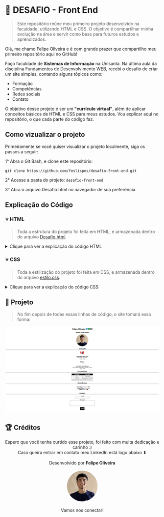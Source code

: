 # 🎯 DESAFIO - Front End 
 
>Este repositório reúne meu primeiro projeto desenvolvido na faculdade, utilizando HTML e CSS. O objetivo é compartilhar minha evolução na área e servir como base para futuros estudos e aprendizados.

Olá, me chamo Felipe Oliveira e é com grande prazer que compartilho meu primeiro repositório aqui no GitHub!

Faço faculdade de **Sistemas de Informação** na Unisanta. Na última aula da disciplina Fundamentos de Desenvolvimento WEB, recebi o desafio de criar um site simples, contendo alguns tópicos como: 

- Formação 
- Competências
- Redes sociais 
- Contato 

O objetivo desse projeto é ser um **"currículo virtual"**, além de aplicar conceitos básicos de HTML e CSS para meus estudos. Vou explicar aqui no repositório, o que cada parte do código faz.

## Como vizualizar o projeto

Primeiramente se você quiser visualizar o projeto localmente, siga os passos a seguir:

1° Abra o Git Bash, e clone este repositório:
````
git clone https://github.com/feslispes/desafio-front-end.git
````
2° Acesse a pasta do projeto:
`desafio-front-end`

3° Abra o arquivo Desafio.html no navegador de sua preferência.

## Explicação do Código

### ⭐ HTML

> Toda a estrutura do projeto foi feita em HTML, e armazenada dentro do arquivo [Desafio.html](Desafio.html).

<details>
<summary>Clique para ver a explicação do código HTML</summary>

 #### 🧩 Estrutura do Código
 ````html
 <!DOCTYPE html>
 <html lang="pt-br">
 ````
 Essa é a parte **inicial** do código, onde defino o documento como _HTML5_ e o idioma do site como português do Brasil.

#### 🌐 Cabeçalho (`<head>`)

```html
<head>
    <meta charset="UTF-8">
    <meta http-equiv="X-UA-Compatible" content="IE=edge">
    <meta name="viewport" content="width=device-width, initial-scale=1.0">
    <link rel="stylesheet" href="CSS/estilo.css">
    <title>feslispes | Felipe Oliveira</title>
</head>
```

Nessa parte do código, o cabeçalho:
- Garante que o site aceite caracteres acentuados.
- Configura o site para ser responsivo em dispositivos móveis.
- Importa a folha de estilos.
- Define o título da aba do navegador.

#### 🙋‍♂️ Apresentação Inicial

```html
<body>
    <h1>Felipe Oliveira
        <a href="[https://www.linkedin.com/in/felipe-oliveira-contato/](https://www.linkedin.com/in/felipe-oliveira-contato/)" target="_blank">
            <img src="imgs/icone-linkedin.png">
        </a>
        ...
    </h1>
```

Primeiramente, eu declaro o elemento `<body>` que representa o "corpo" do código. Logo após, o site irá mostrar meu nome e links clicáveis para o LinkedIn, WhatsApp e GitHub, com ícones.

#### 🎓 Formação

```html
<a href="[http://www.unisanta.br](http://www.unisanta.br)" target="_blank"><img class="links-formacao" src="imgs/logo-santa.jpg"></a>
<p>
    <b>Universidade Santa Cecília</b>
    <br>
    Sistemas de Informação
    <br>
    2025 - 2028
</p>
```

Agora apresento minha trajetória acadêmica, onde estou cursando o ensino superior e onde cursei o ensino médio. Cada formação possui um logo clicável e uma descrição.

#### 💪 Competências (Hard e Soft Skills)

```html
<table>
    <tr>
        <th>Hard Skills</th>
        <th>Soft Skills</th>
    </tr>
    ...
</table>
```

Utilizo uma tabela para organizar minhas habilidades, separando as técnicas das comportamentais por meio do elemento `<table>`.

#### 🌐 Redes Sociais

```html
<div class="container">
    <ul>
        <li>
            <a href="[https://www.instagram.com/_feslispes_/](https://www.instagram.com/_feslispes_/)" target="_blank">@_feslispes_</a> | Instagram 📸
        </li>
        ...
    </ul>
</div>
```

Criei uma lista com links diretos para minhas redes sociais. Você pode notar no código que utilizei a tag `<div>` para agrupar os elementos da lista, e será usada novamente mais pra frente.
Além disso, utilizei o elemento `<ul>` para estruturar a lista.

#### 📞 Contato

```html
<form method="post" action="[https://professores.unisanta.br/sobrino/scripts/mostra-v2.php](https://professores.unisanta.br/sobrino/scripts/mostra-v2.php)">
    <label for="email">E-mail</label>
    <input type="email" ... required>
    
    <label for="mensagem">Mensagem</label>
    <textarea ...></textarea>
    
    <div class="container"><button type="submit">Enviar</button></div>
</form>
```

Por último, adicionei um formulário que permite enviar mensagens via e-mail. Alguns pontos importantes dessa parte:
- O elemento `<form>` representa o formulário. O atributo `action` define para onde as informações preenchidas serão enviadas, no caso, um site usado apenas para teste, a 
fim de verificar se o envio está funcionando.

- O elemento `<button>`, que foi adicionado para o envio de dados. Se você notar, ele também carrega a tag `<div>`, que será usada para facilitar a formatação do site na folha de estilos.

</details>

### ⭐ CSS

> Toda a estilização do projeto foi feita em CSS, e armazenada dentro do arquivo [estilo.css](CSS/estilo.css).

<details>
<summary>Clique para ver a explicação do código CSS</summary>

#### 📄 Fonte e alinhamento

```css
body {
    font-family: -apple-system, BlinkMacSystemFont, 'Segoe UI', Roboto, Oxygen, Ubuntu, Cantarell, 'Open Sans', 'Helvetica Neue', sans-serif;
    font-size: 100%;
    text-align: center;
}
```

O `body` tem a função de definir uma família de fontes modernas e seguras, além de centralizar os textos.

#### 🙎‍♂️ Imagem de perfil

```css
#perfil-img {
    border-radius: 100%;
}
```

Adicionei o seletor `#perfil-img` e apliquei a propriedade `border-radius`, que deixa a imagem em formato circular.

#### 📚 Títulos

```css
h2 {
    border-bottom: 1px solid #000000;
}
```

Todos os títulos representados pela tag `<h2>` recebem uma linha inferior (`border-bottom`), e os títulos `<h3>` ganham sublinhado (`text-decoration: underline`).

#### 🌆 Tamanho de imagens

```css
.links-formacao {
    width: 80px;
}
```

A classe `.links-formacao` ajusta o tamanho dos logos para 80px (pixels) de largura.

#### 📌 Tabela

```css
table {
    border-collapse: collapse;
    display: inline-table;
}
...
```

Na tabela, adicionei a propriedade `border-collapse` para unir as bordas, cabeçalhos (`<th>`) com fundo preto e letras brancas, e células (`<td>`) centralizadas com espaçamento interno.

#### 📝 Formulário

> Foram aplicadas diversas estilizações ao formulário, então irei separá-las em tópicos.

```css
label, button {
    font-weight: bold;
    display: block;
}
```

Defini que tanto os textos dos elementos `label` quanto do `button` apareçam em negrito. Além disso, usei a propriedade `display: block` para que cada um ocupe toda a largura disponível, ficando organizados em linhas separadas.

```css
input, textarea {
    margin-bottom: 1rem;
    padding: 0.25rem;
    ...
}
#email {
    width: 15rem;
}
#mensagem {
    width: 25rem;
    ...
}
```

Aqui eu declaro que os elementos `input` e `textarea` tenham espaçamento, bordas arredondadas e tamanhos definidos (para `#email` e `#mensagem`, respectivamente).
````css
.container{
    display: flex;
    justify-content: center;
    align-items: center;
}
button{
    display: flex;
    background-color: #000;
...
button:hover{
    background-color: #555;
    border: solid #555;
}
````
O botão de envio possui fundo preto com texto branco, muda de cor ao passar o mouse e fica centralizado com o auxílio da classe `.container`.

#### 🔗 Links
````css
a{
    color: #000;
    font-weight: bold;
}
a:hover{
    color: #555;
}
````
Por último, os links aparecem em negrito e na cor preta, mudando para cinza no `hover`.

</details>

## 📘 Projeto

> No fim depois de todas essas linhas de código, o site tomará essa forma:

![DesafioFrontEnd](imgs-README/site.PNG)


## 🏆 Créditos

<p align="center">
Espero que você tenha curtido esse projeto, foi feito com muita dedicação e carinho :)
<br>Caso queira entrar em contato meu LinkedIn está logo abaixo ⬇<br><br>
  Desenvolvido por <b>Felipe Oliveira</b>
  <br><br>
  <a href="https://www.linkedin.com/in/felipe-oliveira-contato/">
    <img src="imgs/1750198514415.jpg" width="100" alt="Foto de Felipe Oliveira" style="border-radius: 50%;">
  </a>
  <br><br>
  <bg>Vamos nos conectar!</bg>
</p>